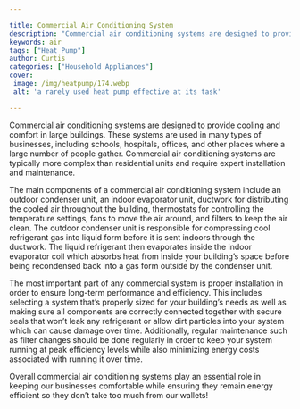 ```yaml
---

title: Commercial Air Conditioning System
description: "Commercial air conditioning systems are designed to provide cooling and comfort in large buildings. These systems are used in many...keep going and find out"
keywords: air
tags: ["Heat Pump"]
author: Curtis
categories: ["Household Appliances"]
cover: 
 image: /img/heatpump/174.webp
 alt: 'a rarely used heat pump effective at its task'

---
```


Commercial air conditioning systems are designed to provide cooling and comfort in large buildings. These systems are used in many types of businesses, including schools, hospitals, offices, and other places where a large number of people gather. Commercial air conditioning systems are typically more complex than residential units and require expert installation and maintenance.

The main components of a commercial air conditioning system include an outdoor condenser unit, an indoor evaporator unit, ductwork for distributing the cooled air throughout the building, thermostats for controlling the temperature settings, fans to move the air around, and filters to keep the air clean. The outdoor condenser unit is responsible for compressing cool refrigerant gas into liquid form before it is sent indoors through the ductwork. The liquid refrigerant then evaporates inside the indoor evaporator coil which absorbs heat from inside your building’s space before being recondensed back into a gas form outside by the condenser unit. 

The most important part of any commercial system is proper installation in order to ensure long-term performance and efficiency. This includes selecting a system that’s properly sized for your building’s needs as well as making sure all components are correctly connected together with secure seals that won’t leak any refrigerant or allow dirt particles into your system which can cause damage over time. Additionally, regular maintenance such as filter changes should be done regularly in order to keep your system running at peak efficiency levels while also minimizing energy costs associated with running it over time. 

Overall commercial air conditioning systems play an essential role in keeping our businesses comfortable while ensuring they remain energy efficient so they don’t take too much from our wallets!
